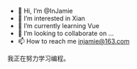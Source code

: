 - 👋 Hi, I’m @InJamie
- 👀 I’m interested in Xian
- 🌱 I’m currently learning Vue
- 💞️ I’m looking to collaborate on ...
- 📫 How to reach me injamie@163.com

我正在努力学习编程。
